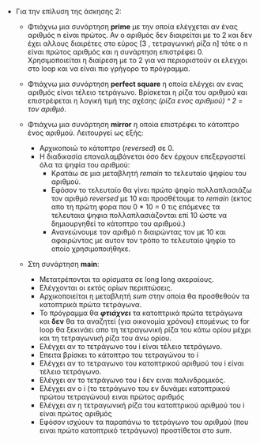 - Για την επίλυση της άσκησης 2:
    * Φτιάχνω μια συνάρτηση **prime** με την οποία ελέγχεται αν ένας αριθμός n είναι πρώτος. Αν ο αριθμός δεν διαιρείται με το 2 και δεν έχει αλλους διαιρέτες στο εύρος [3 , τετραγωνική ρίζα n] τότε ο n είναι πρώτος αριθμός και η συνάρτηση επιστρέφει 0. Χρησιμοποιείται η διαίρεση με το 2 για να περιοριστούν οι ελεγχοι στο loop και να είναι πιο γρήγορο το πρόγραμμα.
    

    * Φτιάχνω μια συνάρτηση **perfect square** η οποία ελέγχει αν ενας αριθμός είναι τέλειο τετράγωνο. Βρίσκεται η ρίζα του αριθμού και επιστρέφεται η λογική τιμή της σχέσης *(ρίζα ενος αριθμού) ^ 2 = τον αριθμό*.

    * Φτιάχνω μια συνάρτηση **mirror** η οποία επιστρέφει το κάτοπτρο ένος αριθμού. Λειτουργεί ως εξής: 
        - Αρχικοποιώ το κάτοπτρο (*reversed*) σε 0.
        - Η διαδικασία επαναλαμβάνεται όσο δεν έρχουν επεξεργαστεί όλα τα ψηφία του αριθμού: 
            - Κρατάω σε μια μεταβλητή *remain* το τελευταίο ψηφίου του αριθμού.
            - Εφόσον το τελευταίο θα γίνει πρώτο ψηφίο πολλαπλασιάζω τον αριθμό *reversed* με 10 και προσθέτουμε το *remain* (εκτος απο τη πρώτη φορα που 0 * 10 = 0 τις επόμενες τα τελευταια ψηφια πολλαπλασιάζονται επί 10 ώστε να δημιουργηθεί το κάτοπτρο του αριθμού.)
            - Ανανεώνουμε τον αριθμό n διαιρώντας τον με 10 και αφαιρώντας με αυτον τον τρόπο το τελευταίο ψηφίο το οποίο χρησιμοποιήθηκε.


    * Στη συνάρτηση **main**: 
        - Μετατρέπονται τα ορίσματα σε long long ακεραίους.
        - Ελέγχονται οι εκτός ορίων περιπτώσεις.
        - Αρχικοποιείται η μεταβλητή *sum* στην οποία θα προσθεθούν τα κατοπτρικά πρώτα τετράγωνα.
        - Το πρόγραμμα θα ***φτιάχνει*** τα κατοπτρικά πρώτα τετράγωνα και **δεν** θα τα αναζητεί (για οικονομία χρόνου) επομένως το for loop θα ξεκινάει απο τη τετραγωνική ρίζα του κάτω ορίου μέχρι και τη τετραγωνική ρίζα του άνω ορίου.
        - Eλέγχει αν το τετράγωνο του i είναι τέλειο τετράγωνο.
        - Επειτα βρίσκει το κάτοπτρο του τετραγώνου το i
        - Ελέγχει αν το τετραγωνο του κατοπτρικού αριθμού του i είναι τέλειο τετράγωνο.
        - Ελέγχει αν το τετράγωνο του i δεν ειναι παλινδρομικός.
        - Ελέγχει αν ο i (το τετράγωνο του εν δυνάμει κατοπτρικού πρώτου τετραγώνου) ειναι πρώτος αριθμός
        - Ελέγχει αν η τετραγωνική ρίζα του κατοπτρικού αριθμού του i είναι πρώτος αριθμός
        - Εφόσον ισχύουν τα παραπάνω το τετράγωνο του αριθμού (που ειναι πρώτο κατοπτρικό τετράγωνο) προστίθεται στο *sum*.
        